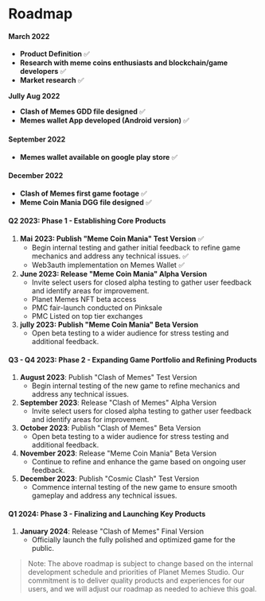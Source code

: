 # Roadmap

#### **March 2022**

* **Product Definition** ✅
* **Research with meme coins enthusiasts and blockchain/game developers** ✅
* **Market research** ✅

**Jully Aug 2022**&#x20;

* **Clash of Memes GDD file designed** ✅
* **Memes wallet App developed (Android version)** ✅

#### September 2022

* **Memes wallet available on google play store** ✅

#### December 2022

* **Clash of Memes first game footage** ✅
* **Meme Coin Mania DGG file designed** ✅

#### Q2 2023: Phase 1 - Establishing Core Products

1. **Mai** **2023: Publish "Meme Coin Mania" Test Version** ✅
   * Begin internal testing and gather initial feedback to refine game mechanics and address any technical issues. ✅
   * Web3auth implementation on Memes Wallet ✅
2. **June 2023: Release "Meme Coin Mania" Alpha Version**&#x20;
   * Invite select users for closed alpha testing to gather user feedback and identify areas for improvement.
   * Planet Memes NFT beta access
   * PMC fair-launch conducted on Pinksale
   * PMC Listed on top tier exchanges&#x20;
3. **jully 2023: Publish "Meme Coin Mania" Beta Version**
   * Open beta testing to a wider audience for stress testing and additional feedback.

#### Q3 - Q4 2023: Phase 2 - Expanding Game Portfolio and Refining Products

1. **August 2023**: Publish "Clash of Memes" Test Version
   * Begin internal testing of the new game to refine mechanics and address any technical issues.
2. **September 2023**: Release "Clash of Memes" Alpha Version
   * Invite select users for closed alpha testing to gather user feedback and identify areas for improvement.
3. **October 2023**: Publish "Clash of Memes" Beta Version
   * Open beta testing to a wider audience for stress testing and additional feedback.
4. **November 2023**: Release "Meme Coin Mania" Beta Version
   * Continue to refine and enhance the game based on ongoing user feedback.
5. **December  2023**: Publish "Cosmic Clash" Test Version
   * Commence internal testing of the new game to ensure smooth gameplay and address any technical issues.

#### Q1 2024: Phase 3 - Finalizing and Launching Key Products

1. **January 2024**: Release "Clash of Memes" Final Version
   * Officially launch the fully polished and optimized game for the public.

> Note: The above roadmap is subject to change based on the internal development schedule and priorities of Planet Memes Studio. Our commitment is to deliver quality products and experiences for our users, and we will adjust our roadmap as needed to achieve this goal.

